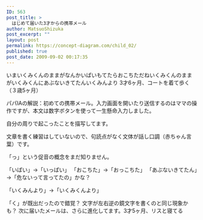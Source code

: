 ```yaml
---
ID: 563
post_title: >
  はじめて届いた3才からの携帯メール
author: MatsuoShizuka
post_excerpt: ""
layout: post
permalink: https://concept-diagram.com/child_02/
published: true
post_date: 2009-09-02 00:17:35
---
```

いまいくみくんのままがなんかいぱいもてたらおこちただねいくみくんのままがいくみくんにあぶないきてたんいくみんより
3才6ヶ月、コートを着て歩く（３歳5ヶ月）

パパIAの解説：初めての携帯メール。入力画面を開いたり送信するのはママの操作ですが、本文は数字ボタンを使って一生懸命入力しました。

自分の周りで起こったことを描写してます。

文章を書く練習はしていないので、句読点がなく文体が話し口調（赤ちゃん言葉）です。

「っ」という促音の概念をまだ知りません。

「いぱい」→「いっぱい」
「おこちた」→「おっこちた」
「あぶないきてたん」→「危ないって言ってたの」かな？

「いくみんより」→「いくみくんより」

「く」が既出だったので錯覚？
文字が左右逆の鏡文字を書くのと同じ現象かも？
次に届いたメールは、さらに進化してます。3才5ヶ月、リスと寝てる
